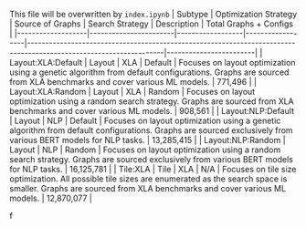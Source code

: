 This file will be overwritten by `index.ipynb`
| Subtype           | Optimization Strategy | Source of Graphs | Search Strategy  | Description                                                                                                       | Total Graphs + Configs |
|-------------------|-----------------------|------------------|------------------|-------------------------------------------------------------------------------------------------------------------|------------------------|
| Layout:XLA:Default | Layout                | XLA              | Default          | Focuses on layout optimization using a genetic algorithm from default configurations. Graphs are sourced from XLA benchmarks and cover various ML models.    | 771,496                |
| Layout:XLA:Random  | Layout                | XLA              | Random           | Focuses on layout optimization using a random search strategy. Graphs are sourced from XLA benchmarks and cover various ML models.                  | 908,561                |
| Layout:NLP:Default | Layout                | NLP              | Default          | Focuses on layout optimization using a genetic algorithm from default configurations. Graphs are sourced exclusively from various BERT models for NLP tasks. | 13,285,415             |
| Layout:NLP:Random  | Layout                | NLP              | Random           | Focuses on layout optimization using a random search strategy. Graphs are sourced exclusively from various BERT models for NLP tasks.                 | 16,125,781             |
| Tile:XLA           | Tile                  | XLA              | N/A              | Focuses on tile size optimization. All possible tile sizes are enumerated as the search space is smaller. Graphs are sourced from XLA benchmarks and cover various ML models. | 12,870,077             |


f
